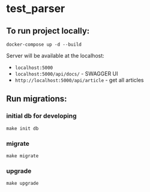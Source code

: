 # test_parser
## To run project locally:
```shell
docker-compose up -d --build
```
Server will be available at the localhost:
 - `localhost:5000`
 - `localhost:5000/api/docs/` - SWAGGER UI
 - `http://localhost:5000/api/article` - get all articles


## Run migrations:

### initial db for developing

```shell
make init db
```
### migrate
```shell
make migrate
```
### upgrade
```shell
make upgrade
```
